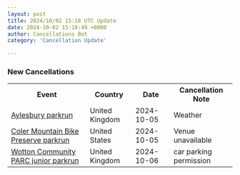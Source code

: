 ```yaml
---
layout: post
title: 2024/10/02 15:18 UTC Update
date: 2024-10-02 15:18:49 +0000
author: Cancellations Bot
category: 'Cancellation Update'

---
```


<h3>New Cancellations</h3>
<div class='hscrollable'>
<table style='width: 100%'>
    <tr>
        <th>Event</th>
        <th>Country</th>
        <th>Date</th>
        <th>Cancellation Note</th>
    </tr>
    <tr>
        <td><a href="https://www.parkrun.org.uk/aylesbury">Aylesbury parkrun</a></td>
        <td>United Kingdom</td>
        <td>2024-10-05</td>
        <td>Weather</td>
    </tr>
    <tr>
        <td><a href="https://www.parkrun.us/colermountainbikepreserve">Coler Mountain Bike Preserve parkrun</a></td>
        <td>United States</td>
        <td>2024-10-05</td>
        <td>Venue unavailable</td>
    </tr>
    <tr>
        <td><a href="https://www.parkrun.org.uk/wottoncommunityparc-juniors">Wotton Community PARC junior parkrun</a></td>
        <td>United Kingdom</td>
        <td>2024-10-06</td>
        <td>car parking permission</td>
    </tr>
</table>
</div>
